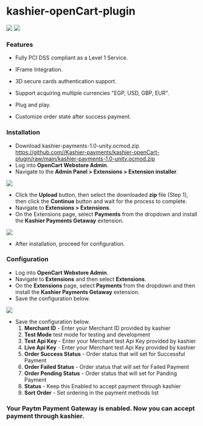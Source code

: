 # kashier-openCart-plugin

![](https://raw.githubusercontent.com/Kashier-payments/kashier-openCart-plugin/main/kashier-logo.png)
![](https://raw.githubusercontent.com/Kashier-payments/kashier-openCart-plugin/main/opencart-logo.png)



### Features

- Fully PCI DSS compliant as a Level 1 Service.

- IFrame Integration.

- 3D secure cards authentication support.

- Support acquiring multiple currencies "EGP, USD, GBP, EUR".

- Plug and play.

- Customize order state after success payment.

### Installation

- Download kashier-payments-1.0-unity.ocmod.zip https://github.com//Kashier-payments/kashier-openCart-plugin/raw/main/kashier-payments-1.0-unity.ocmod.zip
- Log into **OpenCart Webstore Admin**.
- Navigate to the **Admin Panel > Extensions > Extension installer**.

![](https://raw.githubusercontent.com/Kashier-payments/kashier-openCart-plugin/main/steps/Opencart_ex_installer_v3.png)

- Click the **Upload** button, then select the downloaded **zip** file (Step 1), then click the **Continue** button and wait for the process to complete.
- Navigate to **Extensions > Extensions**.
- On the Extensions page, select **Payments** from the dropdown and install the **Kashier Payments Getaway** extension.

![](https://raw.githubusercontent.com/Kashier-payments/kashier-openCart-plugin/main/steps/opencart_extn.png)

- After installation, proceed for configuration.


### Configuration

- Log into **OpenCart Webstore Admin**.
- Navigate to **Extensions** and then select **Extensions**.
- On the **Extensions** page, select **Payments** from the dropdown and then install the **Kashier Payments Getaway** extension.
- Save the configuration below.

![](https://raw.githubusercontent.com/Kashier-payments/kashier-openCart-plugin/main/steps/open_Cart_configuration.png)

- Save the configuration below.
   1. **Merchant ID** - Enter your Merchant ID provided by kashier
   2. **Test Mode**  test mode for testing and development
   3. **Test Api Key** - Enter your Merchant test Api Key provided by kashier
   4. **Live Api Key** - Enter your Merchant test Api Key provided by kashier
   5. **Order Success Status** - Order status that will set for Successful Payment
   6. **Order Failed Status** - Order status that will set for Failed Payment
   7. **Order Pending Status** - Order status that will set for Panding Payment
   8. **Status** - Keep this Enabled to accept payment through kashier
   9. **Sort Order** - Set ordering in the payment methods list

### Your Paytm Payment Gateway is enabled. Now you can accept payment through kashier.
